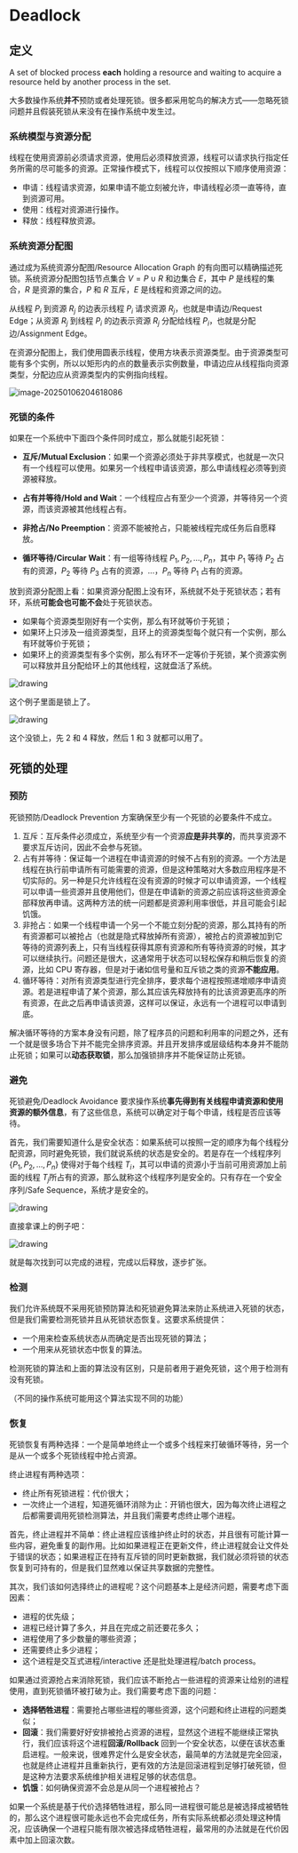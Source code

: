 # Deadlock

## 定义

A set of blocked process **each** holding a resource and waiting to acquire a resource held by another process in the set.

大多数操作系统**并不**预防或者处理死锁。很多都采用鸵鸟的解决方式——忽略死锁问题并且假装死锁从来没有在操作系统中发生过。

### 系统模型与资源分配

线程在使用资源前必须请求资源，使用后必须释放资源，线程可以请求执行指定任务所需的尽可能多的资源。正常操作模式下，线程可以仅按照以下顺序使用资源：

- 申请：线程请求资源，如果申请不能立刻被允许，申请线程必须一直等待，直到资源可用。
- 使用：线程对资源进行操作。
- 释放：线程释放资源。

### 系统资源分配图

通过成为系统资源分配图/Resource Allocation Graph 的有向图可以精确描述死锁。系统资源分配图包括节点集合 $V = P \cup R$ 和边集合 $E$，其中 $P$ 是线程的集合，$R$ 是资源的集合，$P$ 和 $R$ 互斥，$E$ 是线程和资源之间的边。

从线程 $P_i$ 到资源 $R_j$ 的边表示线程 $P_i$ 请求资源 $R_j$，也就是申请边/Request Edge；从资源 $R_j$ 到线程 $P_i$ 的边表示资源 $R_j$ 分配给线程 $P_i$，也就是分配边/Assignment Edge。

在资源分配图上，我们使用圆表示线程，使用方块表示资源类型。由于资源类型可能有多个实例，所以以矩形内的点的数量表示实例数量，申请边应从线程指向资源类型，分配边应从资源类型内的实例指向线程。

![image-20250106204618086](assets/image-20250106204618086.png)

### 死锁的条件

如果在一个系统中下面四个条件同时成立，那么就能引起死锁：

- **互斥/Mutual Exclusion**：如果一个资源必须处于非共享模式，也就是一次只有一个线程可以使用。如果另一个线程申请该资源，那么申请线程必须等到资源被释放。

- **占有并等待/Hold and Wait**：一个线程应占有至少一个资源，并等待另一个资源，而该资源被其他线程占有。

- **非抢占/No Preemption**：资源不能被抢占，只能被线程完成任务后自愿释放。

- **循环等待/Circular Wait**：有一组等待线程 $P_1, P_2, \dots, P_n$，其中 $P_1$ 等待 $P_2$ 占有的资源，$P_2$ 等待 $P_3$ 占有的资源，...，$P_n$ 等待 $P_1$ 占有的资源。

放到资源分配图上看：如果资源分配图上没有环，系统就不处于死锁状态；若有环，系统**可能会也可能不会**处于死锁状态。

- 如果每个资源类型刚好有一个实例，那么有环就等价于死锁；
- 如果环上只涉及一组资源类型，且环上的资源类型每个就只有一个实例，那么有环就等价于死锁；
- 如果环上的资源类型有多个实例，那么有环不一定等价于死锁，某个资源实例可以释放并且分配给环上的其他线程，这就盘活了系统。

![drawing](assets/Deadlock-2.png)

这个例子里面是锁上了。

![drawing](assets/Deadlock-3.png)

这个没锁上，先 2 和 4 释放，然后 1 和 3 就都可以用了。

## 死锁的处理

### 预防

死锁预防/Deadlock Prevention 方案确保至少有一个死锁的必要条件不成立。

1. 互斥：互斥条件必须成立，系统至少有一个资源**应是非共享的**，而共享资源不要求互斥访问，因此不会参与死锁。
2. 占有并等待：保证每一个进程在申请资源的时候不占有别的资源。一个方法是线程在执行前申请所有可能需要的资源，但是这种策略对大多数应用程序是不切实际的。另一种是只允许线程在没有资源的时候才可以申请资源，一个线程可以申请一些资源并且使用他们，但是在申请新的资源之前应该将这些资源全部释放再申请。这两种方法的统一问题都是资源利用率很低，并且可能会引起饥饿。
3. 非抢占：如果一个线程申请一个另一个不能立刻分配的资源，那么其持有的所有资源都可以被抢占（也就是隐式释放掉所有资源），被抢占的资源被加到它等待的资源列表上，只有当线程获得其原有资源和所有等待资源的时候，其才可以继续执行。问题还是很大，这通常用于状态可以轻松保存和稍后恢复的资源，比如 CPU 寄存器，但是对于诸如信号量和互斥锁之类的资源**不能应用**。
4. 循环等待：对所有资源类型进行完全排序，要求每个进程按照递增顺序申请资源。若是进程申请了某个资源，那么其应该先释放持有的比该资源更高序的所有资源，在此之后再申请该资源，这样可以保证，永远有一个进程可以申请到底。

解决循环等待的方案本身没有问题，除了程序员的问题和利用率的问题之外，还有一个就是很多场合下并不能完全排序资源。并且开发排序或层级结构本身并不能防止死锁；如果可以**动态获取锁**，那么加强锁排序并不能保证防止死锁。

### 避免

死锁避免/Deadlock Avoidance 要求操作系统**事先得到有关线程申请资源和使用资源的额外信息**，有了这些信息，系统可以确定对于每个申请，线程是否应该等待。

首先，我们需要知道什么是安全状态：如果系统可以按照一定的顺序为每个线程分配资源，同时避免死锁，我们就说系统的状态是安全的。若是存在一个线程序列 $\{P_1, P_2, \dots, P_n\}$ 使得对于每个线程 $T_i$，其可以申请的资源小于当前可用资源加上前面的线程 $T_j$​ 所占有的资源，那么就称这个线程序列是安全的。只有存在一个安全序列/Safe Sequence，系统才是安全的。

![drawing](assets/Deadlock-4.png)

直接拿课上的例子吧：

![drawing](assets/Deadlock-9.png)

就是每次找到可以完成的进程，完成以后释放，逐步扩张。

### 检测

我们允许系统既不采用死锁预防算法和死锁避免算法来防止系统进入死锁的状态，但是我们需要检测死锁并且从死锁状态恢复。这要求系统提供：

- 一个用来检查系统状态从而确定是否出现死锁的算法；
- 一个用来从死锁状态中恢复的算法。

检测死锁的算法和上面的算法没有区别，只是前者用于避免死锁，这个用于检测有没有死锁。

（不同的操作系统可能用这个算法实现不同的功能）

### 恢复

死锁恢复有两种选择：一个是简单地终止一个或多个线程来打破循环等待，另一个是从一个或多个死锁线程中抢占资源。

终止进程有两种选项：

- 终止所有死锁进程：代价很大；
- 一次终止一个进程，知道死循环消除为止：开销也很大，因为每次终止进程之后都需要调用死锁检测算法，并且我们需要考虑终止哪个进程。

首先，终止进程并不简单：终止进程应该维护终止时的状态，并且很有可能计算一些内容，避免重复的副作用。比如如果进程正在更新文件，终止进程就会让文件处于错误的状态；如果进程正在持有互斥锁的同时更新数据，我们就必须将锁的状态恢复到可持有的，但是我们显然难以保证共享数据的完整性。

其次，我们该如何选择终止的进程呢？这个问题基本上是经济问题，需要考虑下面因素：

- 进程的优先级；
- 进程已经计算了多久，并且在完成之前还要花多久；
- 进程使用了多少数量的哪些资源；
- 还需要终止多少进程；
- 这个进程是交互式进程/interactive 还是批处理进程/batch process。

如果通过资源抢占来消除死锁，我们应该不断抢占一些进程的资源来让给别的进程使用，直到死锁循环被打破为止。我们需要考虑下面的问题：

- **选择牺牲进程**：需要抢占哪些进程的哪些资源，这个问题和终止进程的问题类似；
- **回滚**：我们需要好好安排被抢占资源的进程，显然这个进程不能继续正常执行，我们应该将这个进程**回滚/Rollback** 回到一个安全状态，以便在该状态重启进程。一般来说，很难界定什么是安全状态，最简单的方法就是完全回滚，也就是终止进程并且重新执行，更有效的方法是回滚进程到足够打破死锁，但是这种方法要求系统维护相关进程足够的状态信息。
- **饥饿**：如何确保资源不会总是从同一个进程被抢占？

如果一个系统是基于代价选择牺牲进程，那么同一进程很可能总是被选择成被牺牲的，那么这个进程很可能永远也不会完成任务，所有实际系统都必须处理这种情况，应该确保一个进程只能有限次被选择成牺牲进程，最常用的办法就是在代价因素中加上回滚次数。